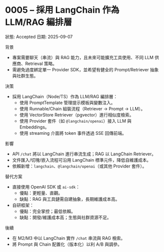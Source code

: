 # 0005 – 採用 LangChain 作為 LLM/RAG 編排層

狀態: Accepted
日期: 2025-09-07

背景
- 專案需要聊天（串流）與 RAG 能力，且未來可能擴充工具使用、不同 LLM 供應商、Retrieval 策略。
- 需避免過度綁定單一 Provider SDK，並希望有健全的 Prompt/Retriever 抽象與社群生態。

決策
- 採用 LangChain（Node/TS）作為 LLM/RAG 編排層：
  - 使用 PromptTemplate 管理提示模板與變數注入。
  - 使用 Runnable/Chain 組裝流程（Retriever → Prompt → LLM）。
  - 使用 VectorStore Retriever（pgvector）進行相似度檢索。
  - 使用 Provider 套件（如 `@langchain/openai`）接入 LLM 與 Embeddings。
  - 使用 streaming 介面將 token 事件透過 SSE 回傳前端。

影響
- API `/chat` 將以 LangChain 進行串流生成；RAG 以 LangChain Retriever。
- 文件匯入/切塊/嵌入流程可沿用 LangChain 標準元件，降低自維護成本。
- 依賴新增：`langchain`、`@langchain/openai`（或其他 Provider 套件）。

替代方案
- 直接使用 OpenAI SDK 或 `ai-sdk`：
  - 優點：更輕量、直觀。
  - 缺點：RAG 與工具鏈需自建抽象，長期維護成本高。
- 自研框架：
  - 優點：完全掌控；最低依賴。
  - 缺點：開發/維護成本高；生態與社群資源不足。

後續
- 在 M2/M3 中以 LangChain 實作 `/chat` 串流與 RAG 檢索。
- 將 Prompt 與 Chain 配置化（版本化）以利 A/B 與調參。

